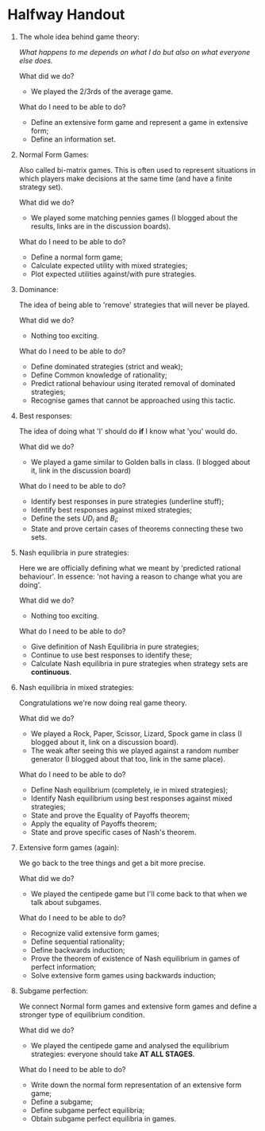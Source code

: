# Halfway Handout

1. The whole idea behind game theory:

    _What happens to me depends on what I do but also on what everyone else does._

    What did we do?

    - We played the 2/3rds of the average game.

    What do I need to be able to do?

    - Define an extensive form game and represent a game in extensive form;
    - Define an information set.

2. Normal Form Games:

    Also called bi-matrix games. This is often used to represent situations in which players make decisions at the same time (and have a finite strategy set).

    What did we do?

    - We played some matching pennies games (I blogged about the results, links are in the discussion boards).

    What do I need to be able to do?

    - Define a normal form game;
    - Calculate expected utility with mixed strategies;
    - Plot expected utilities against/with pure strategies.

3. Dominance:

    The idea of being able to 'remove' strategies that will never be played.

    What did we do?

    - Nothing too exciting.

    What do I need to be able to do?

    - Define dominated strategies (strict and weak);
    - Define Common knowledge of rationality;
    - Predict rational behaviour using iterated removal of dominated strategies;
    - Recognise games that cannot be approached using this tactic.

4. Best responses:

    The idea of doing what 'I' should do **if** I know what 'you' would do.

    What did we do?

    - We played a game similar to Golden balls in class. (I blogged about it, link in the discussion board)

    What do I need to be able to do?

    - Identify best responses in pure strategies (underline stuff);
    - Identify best responses against mixed strategies;
    - Define the sets $UD_i$ and $B_i$;
    - State and prove certain cases of theorems connecting these two sets.

5. Nash equilibria in pure strategies:

    Here we are officially defining what we meant by 'predicted rational behaviour'. In essence: 'not having a reason to change what you are doing'.

    What did we do?

    - Nothing too exciting.

    What do I need to be able to do?

    - Give definition of Nash Equilibria in pure strategies;
    - Continue to use best responses to identify these;
    - Calculate Nash equilibria in pure strategies when strategy sets are **continuous**.

6. Nash equilibria in mixed strategies:

    Congratulations we're now doing real game theory.

    What did we do?

    - We played a Rock, Paper, Scissor, Lizard, Spock game in class (I blogged about it, link on a discussion board).
    - The weak after seeing this we played against a random number generator (I blogged about that too, link in the same place).

    What do I need to be able to do?

    - Define Nash equilibrium (completely, ie in mixed strategies);
    - Identify Nash equilibrium using best responses against mixed strategies;
    - State and prove the Equality of Payoffs theorem;
    - Apply the equality of Payoffs theorem;
    - State and prove specific cases of Nash's theorem.

7. Extensive form games (again):

    We go back to the tree things and get a bit more precise.

    What did we do?

    - We played the centipede game but I'll come back to that when we talk about subgames.

    What do I need to be able to do?

    - Recognize valid extensive form games;
    - Define sequential rationality;
    - Define backwards induction;
    - Prove the theorem of existence of Nash equilibrium in games of perfect information;
    - Solve extensive form games using backwards induction;

8. Subgame perfection:

    We connect Normal form games and extensive form games and define a stronger type of equilibrium condition.

    What did we do?

    - We played the centipede game and analysed the equilibrium strategies: everyone should take **AT ALL STAGES**.

    What do I need to be able to do?

    - Write down the normal form representation of an extensive form game;
    - Define a subgame;
    - Define subgame perfect equilibria;
    - Obtain subgame perfect equilibria in games.

